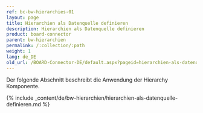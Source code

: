 ```yaml
---
ref: bc-bw-hierarchies-01
layout: page
title: Hierarchien als Datenquelle definieren
description: Hierarchien als Datenquelle definieren
product: board-connector
parent: bw-hierarchien
permalink: /:collection/:path
weight: 1
lang: de_DE
old_url: /BOARD-Connector-DE/default.aspx?pageid=hierarchien-als-datenquelle-definieren
---
```

Der folgende Abschnitt beschreibt die Anwendung der Hierarchy Komponente.


{% include _content/de/bw-hierarchien/hierarchien-als-datenquelle-definieren.md %}
